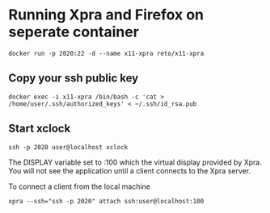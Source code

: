 # Running Xpra and Firefox on seperate container

```
docker run -p 2020:22 -d --name x11-xpra reto/x11-xpra 
```

## Copy your ssh public key

```
docker exec -i x11-xpra /bin/bash -c 'cat > /home/user/.ssh/authorized_keys' < ~/.ssh/id_rsa.pub
```

## Start xclock

```
ssh -p 2020 user@localhost xclock
```

The DISPLAY variable set to :100 which the virtual display provided by Xpra. You will not see the application until a client connects to the Xpra server.

To connect a client from the local machine

```
xpra --ssh="ssh -p 2020" attach ssh:user@localhost:100
```
